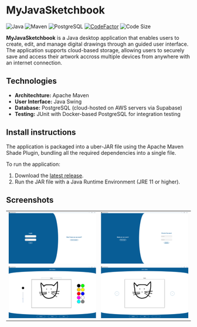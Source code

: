# MyJavaSketchbook
![Java](https://img.shields.io/badge/Java-11-blue.svg)
![Maven](https://img.shields.io/badge/build-Maven-blue)
![PostgreSQL](https://img.shields.io/badge/Database-PostgreSQL-blue)
[![CodeFactor](https://www.codefactor.io/repository/github/joshd898/myJavaSketchbook/badge)](https://www.codefactor.io/repository/github/joshd898/myJavaSketchbook)
![Code Size](https://img.shields.io/github/languages/code-size/joshD898/myJavaSketchbook)

**MyJavaSketchbook** is a Java desktop application that enables users to create, edit, and manage digital drawings through an guided user interface. The application supports cloud-based storage, allowing users to securely save and access their artwork accross multiple devices from anywhere with an internet connection.

## Technologies

- **Architechture:** Apache Maven
- **User Interface:** Java Swing
- **Database:** PostgreSQL (cloud-hosted on AWS servers via Supabase)
- **Testing:** JUnit with Docker-based PostgreSQL for integration testing

## Install instructions

The application is packaged into a uber-JAR file using the Apache Maven Shade Plugin, bundling all the required dependencies into a single file.

To run the application:

1. Download the [latest release](https://github.com/JoshD898/myJavaSketchbook/releases/tag/1.0).
2. Run the JAR file with a Java Runtime Environment (JRE 11 or higher).

## Screenshots

<table>
  <tr>
    <td><img src="./screenshots/login.png" width="500"/></td>
    <td><img src="./screenshots/create-account.png" width="500"/></td>
  </tr>
  <tr>
    <td><img src="./screenshots/edit.png" width="500"/></td>
    <td><img src="./screenshots/gallery-view.png" width="500"/></td>
  </tr>
</table>
